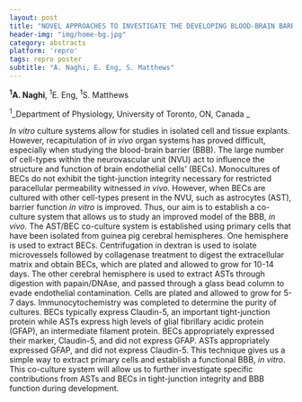 ```yaml
---
layout: post
title: "NOVEL APPROACHES TO INVESTIGATE THE DEVELOPING BLOOD-BRAIN BARRIER"
header-img: "img/home-bg.jpg"
category: abstracts
platform: 'repro'
tags: repro poster
subtitle: "A. Naghi, E. Eng, S. Matthews"
---
```

__<sup>1</sup>A. Naghi__, <sup>1</sup>E. Eng, <sup>1</sup>S. Matthews

<sup>1</sup>_Department of Physiology, University of Toronto, ON, Canada _

_In vitro_ culture systems allow for studies in isolated cell and tissue
explants. However, recapitulation of _in vivo_ organ systems has proved
difficult, especially when studying the blood-brain barrier (BBB). The
large number of cell-types within the neurovascular unit (NVU) act to
influence the structure and function of brain endothelial cells’ (BECs).
Monocultures of BECs do not exhibit the tight-junction integrity
necessary for restricted paracellular permeability witnessed _in vivo._
However, when BECs are cultured with other cell-types present in the
NVU, such as astrocytes (AST), barrier function _in vitro_ is improved.
Thus, our aim is to establish a co-culture system that allows us to
study an improved model of the BBB, _in vivo._ The AST/BEC co-culture
system is established using primary cells that have been isolated from
guinea pig cerebral hemispheres. One hemisphere is used to extract BECs.
Centrifugation in dextran is used to isolate microvessels followed by
collagenase treatment to digest the extracellular matrix and obtain
BECs, which are plated and allowed to grow for 10-14 days. The other
cerebral hemisphere is used to extract ASTs through digestion with
papain/DNAse, and passed through a glass bead column to evade
endothelial contamination. Cells are plated and allowed to grow for 5-7
days. Immunocytochemistry was completed to determine the purity of
cultures. BECs typically express Claudin-5, an important tight-junction
protein while ASTs express high levels of glial fibrillary acidic
protein (GFAP), an intermediate filament protein. BECs appropriately
expressed their marker, Claudin-5, and did not express GFAP. ASTs
appropriately expressed GFAP, and did not express Claudin-5. This
technique gives us a simple way to extract primary cells and establish a
functional BBB, _in vitro_. This co-culture system will allow us to
further investigate specific contributions from ASTs and BECs in
tight-junction integrity and BBB function during development.
